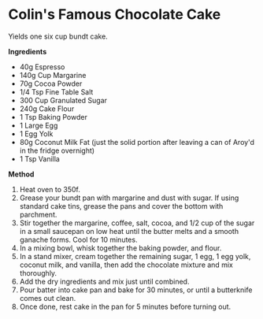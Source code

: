 # Colin's Famous Chocolate Cake

Yields one six cup bundt cake.

**Ingredients**

* 40g Espresso
* 140g Cup Margarine
* 70g Cocoa Powder
* 1/4 Tsp Fine Table Salt
* 300 Cup Granulated Sugar
* 240g Cake Flour
* 1 Tsp Baking Powder 
* 1 Large Egg
* 1 Egg Yolk
* 80g Coconut Milk Fat (just the solid portion after leaving a can of Aroy'd in the fridge overnight)
* 1 Tsp Vanilla

**Method**

1. Heat oven to 350f.
2. Grease your bundt pan with margarine and dust with sugar. If using standard cake tins, grease the pans and cover the bottom with parchment.
3. Stir together the margarine, coffee, salt, cocoa, and 1/2 cup of the sugar in a small saucepan on low heat until the butter melts and a smooth ganache forms. Cool for 10 minutes.
4. In a mixing bowl, whisk together the baking powder, and flour.
5. In a stand mixer, cream together the remaining sugar, 1 egg, 1 egg yolk, coconut milk, and vanilla, then add the chocolate mixture and mix thoroughly.
6. Add the dry ingredients and mix just until combined.
7. Pour batter into cake pan and bake for 30 minutes, or until a butterknife comes out clean.
8. Once done, rest cake in the pan for 5 minutes before turning out.
